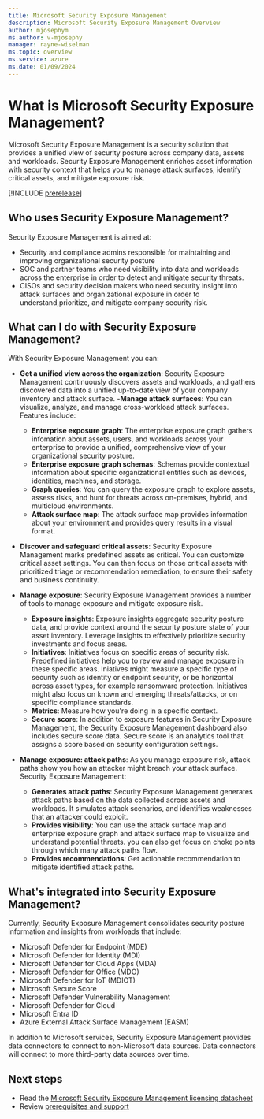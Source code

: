```yaml
---
title: Microsoft Security Exposure Management
description: Microsoft Security Exposure Management Overview
author: mjosephym
ms.author: v-mjosephy
manager: rayne-wiselman
ms.topic: overview
ms.service: azure
ms.date: 01/09/2024
---
```



# What is Microsoft Security Exposure Management?

Microsoft Security Exposure Management is a security solution that provides a unified view of security posture across company data, assets and workloads. Security Exposure Management enriches asset information with security context that helps you to manage attack surfaces, identify critical assets, and mitigate exposure risk. 

[!INCLUDE [prerelease](../includes//prerelease.md)]

## Who uses Security Exposure Management?

Security Exposure Management is aimed at:

- Security and compliance admins responsible for maintaining and improving organizational security posture
- SOC and partner teams who need visibility into data and workloads across the enterprise in order to detect and mitigate security threats.
- CISOs and security decision makers who need security insight into attack surfaces and organizational exposure in order to understand,prioritize, and mitigate company security risk.

## What can I do with Security Exposure Management?

With Security Exposure Management you can:

- **Get a unified view across the organization**: Security Exposure Management continuously discovers assets and workloads, and gathers discovered data into a unified up-to-date view of your company inventory and attack surface.
-**Manage attack surfaces**: You can visualize, analyze, and manage cross-workload attack surfaces. Features include:
    - **Enterprise exposure graph**: The enterprise exposure graph gathers infomation about assets, users, and workloads across your enterprise to provide a unified, comprehensive view of your organizational security posture.
    - **Enterprise exposure graph schemas**: Schemas provide contextual information about specific organizational entitles such as devices, identities, machines, and storage.
    - **Graph queries**: You can query the exposure graph to explore assets, assess risks, and hunt for threats across on-premises, hybrid, and multicloud environments.
    - **Attack surface map**: The attack surface map provides information about your environment and provides query results in a visual format.  

- **Discover and safeguard critical assets**: Security Exposure Management marks predefined assets as critical. You can customize critical asset settings.  You can then focus on those critical assets with prioritized triage or recommendation remediation, to ensure their safety and business continuity.

- **Manage exposure**: Security Exposure Management provides a number of tools to manage exposure and mitigate exposure risk.
    - **Exposure insights**: Exposure insights aggregate security posture data, and provide context around the security posture state of your asset inventory. Leverage insights to effectively prioritize security investments and focus areas. 
    - **Initiatives**: Initiatives focus on specific areas of security risk. Predefined initiatives help you to review and manage exposure in these specific areas. Iniatives might measure a specific type of security such as identity or endpoint security, or be horizontal across asset types, for example ransomware protection. Initiatives might also focus on known and emerging threats/attacks, or on specific compliance standards.
    - **Metrics**: Measure how you're doing in a specific context. 
    - **Secure score**: In addition to exposure features in Security Exposure Management, the Security Exposure Management dashboard also includes secure score data. Secure score is an analytics tool that assigns a score based on security configuration settings.  
- **Manage exposure: attack paths**: As you manage exposure risk, attack paths show you how an attacker might breach your attack surface. Security Exposure Management:
    -  **Generates attack paths**: Security Exposure Management generates attack paths based on the data collected across assets and workloads. It simulates attack scenarios, and identifies weaknesses that an attacker could exploit.
    - **Provides visibility**: You can use the attack surface map and enterprise exposure graph and attack surface map to visualize and understand potential threats. you can also get focus on choke points through which many attack paths flow.
    - **Provides recommendations**: Get actionable recommendation to mitigate identified attack paths.


## What's integrated into Security Exposure Management?

Currently, Security Exposure Management consolidates security posture information and insights from workloads that include:

- Microsoft Defender for Endpoint (MDE)
- Microsoft Defender for Identity (MDI)
- Microsoft Defender for Cloud Apps (MDA)
- Microsoft Defender for Office (MDO)
- Microsoft Defender for IoT (MDIOT)
- Microsoft Secure Score  
- Microsoft Defender Vulnerability Management  
- Microsoft Defender for Cloud 
- Microsoft Entra ID  
- Azure External Attack Surface Management (EASM)

In addition to Microsoft services, Security Exposure Management provides data connectors to connect to non-Microsoft data sources. Data connectors will connect to more third-party data sources over time.

## Next steps

- Read the [Microsoft Security Exposure Management licensing datasheet](https://aka.ms/?)
- Review [prerequisites and support](prerequisites.md)